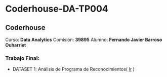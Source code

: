 # Coderhouse-DA-TP004
## Coderhouse
Curso: **Data Analytics**
Comisión: **39895**
Alumno: **Fernando Javier Barroso Ouharriet**

### Trabajo Final:
- DATASET 1: Análisis de Programa de Reconocimientos( [Ir](Trabajo%20Final) )
